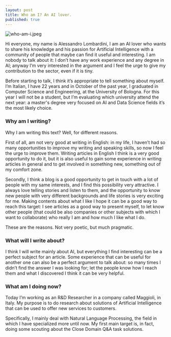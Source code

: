 ```yaml
---
layout: post
title: Who am I? An AI lover.
published: true
---
```


![who-am-i.jpeg]({{site.baseurl}}/images/who-am-i.jpeg)

Hi everyone, my name is Alessandro Lombardini, I am an AI lover who wants to share his knowledge and his passion for Artificial Intelligence with a community of people that maybe can find it useful and interesting. I am nobody to talk about it: I don’t have any work experience and any degree in AI; anyway I’m very interested in the argument and I feel the urge to give my contribution to the sector, even if it is tiny.

Before starting to talk, I think it’s appropriate to tell something about myself. I’m Italian, I have 22 years and in October of the past year, I graduated in Computer Science and Engineering, at the University of Bologna. For this year I will not be a student, but I’m evaluating which university attend the next year: a master's degree very focused on AI and Data Science fields it’s the most likely choice.

### Why am I writing?

Why I am writing this text? Well, for different reasons.

First of all, am not very good at writing in English: in my life, I haven’t had so many opportunities to improve my writing and speaking skills, so now I feel the urge to improve them. Writing articles in English I think is a very good opportunity to do it, but it is also useful to gain some experience in writing articles in general and to get involved in something new, something out of my comfort zone.

Secondly, I think a blog is a good opportunity to get in touch with a lot of people with my same interests, and I find this possibility very attractive. I always love telling stories and listen to them, and the opportunity to know new people with very different backgrounds and life stories is very exciting for me. Making contents about what I like I hope it can be a good way to reach this target: I see articles as a good way to present myself, to let know other people (that could be also companies or other subjects with which I want to collaborate) who really I am and how much I like what I do.

These are the reasons. Not very poetic, but much pragmatic.

### What will I write about?

I think I will write mainly about AI, but everything I find interesting can be a perfect subject for an article. Some experience that can be useful for another one can also be a perfect argument to talk about: so many times I didn’t find the answer I was looking for; let the people know how I reach them and what I discovered I think it can be very helpful.

### What am I doing now?

Today I’m working as an R&D Researcher in a company called Maggioli, in Italy. My purpose is to do research about solutions of Artificial Intelligence that can be used to offer new services to customers.

Specifically, I mainly deal with Natural Language Processing, the field in which I have specialized more until now. My first main target is, in fact, doing some scouting about the Close Domain Q&A task solutions.
